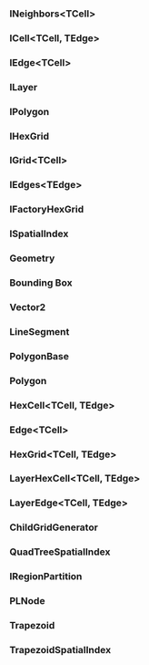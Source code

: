 ### INeighbors\<TCell>

### ICell\<TCell, TEdge>

### IEdge\<TCell>

### ILayer<T>

### IPolygon

### IHexGrid

### IGrid\<TCell>

### IEdges\<TEdge>

### IFactoryHexGrid<TGrid>

### ISpatialIndex<TPolygon>

### Geometry

### Bounding Box

### Vector2

### LineSegment

### PolygonBase

### Polygon

### HexCell<TCell, TEdge>

### Edge\<TCell>

### HexGrid<TCell, TEdge>

### LayerHexCell\<TCell, TEdge>

### LayerEdge\<TCell, TEdge>

### ChildGridGenerator

### QuadTreeSpatialIndex<TPolygon>


### IRegionPartition<TRegion>

### PLNode

### Trapezoid

### TrapezoidSpatialIndex<TRegion>